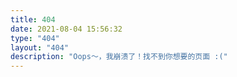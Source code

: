 ```yaml
---
title: 404
date: 2021-08-04 15:56:32
type: "404"
layout: "404"
description: "Oops～，我崩溃了！找不到你想要的页面 :("
---
```

